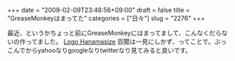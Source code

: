+++
date = "2009-02-09T23:48:56+09:00"
draft = false
title = "GreaseMonkeyはまってた"
categories = ["日々"]
slug = "2276"
+++

最近、というかちょっと前にGreaseMonkeyにはまってまして、こんなくだらないの作ってました。
<a href="http://userscripts.org/scripts/show/38557" target="_blank">Logo Hanamasize</a>
百聞は一見にしかず、ってことで。ぶっこんでからyahooなりgoogleなりtwitterなり見てみると良いです。
